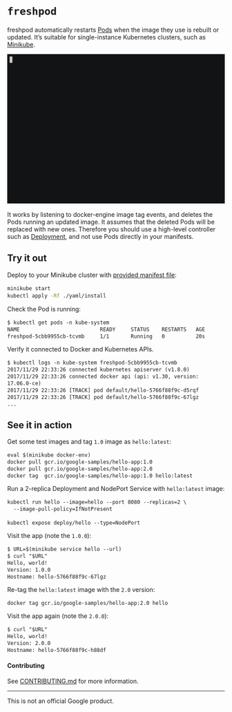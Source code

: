 # `freshpod`

freshpod automatically restarts [Pods] when the image they use is rebuilt or
updated. It’s suitable for single-instance Kubernetes clusters, such as
[Minikube].

[![A command line demo of freshpod replacing pods when the image is updated](img/freshpod-demo.gif)](https://asciinema.org/a/dD9UhCIaPw13znirhmGUnNJtd)

It works by listening to docker-engine image tag events, and deletes the Pods
running an updated image. It assumes that the deleted Pods will be replaced with
new ones. Therefore you should use a high-level controller such as [Deployment],
and not use Pods directly in your manifests.

[Minikube]: https://github.com/kubernetes/minikube
[Pods]: https://kubernetes.io/docs/concepts/workloads/pods/pod/
[Deployment]: https://kubernetes.io/docs/concepts/workloads/controllers/deployment/

## Try it out

Deploy to your Minikube cluster with [provided manifest file](yaml/install/deployment.yaml):

```sh
minikube start
kubectl apply -Rf ./yaml/install
```

Check the Pod is running:

```
$ kubectl get pods -n kube-system
NAME                          READY     STATUS    RESTARTS   AGE
freshpod-5cbb9955cb-tcvmb     1/1       Running   0          20s
```

Verify it connected to Docker and Kubernetes APIs.
```
$ kubectl logs -n kube-system freshpod-5cbb9955cb-tcvmb
2017/11/29 22:33:26 connected kubernetes apiserver (v1.8.0)
2017/11/29 22:33:26 connected docker api (api: v1.30, version: 17.06.0-ce)
2017/11/29 22:33:26 [TRACK] pod default/hello-5766f88f9c-d5rqf
2017/11/29 22:33:26 [TRACK] pod default/hello-5766f88f9c-67lgz
...
```

## See it in action

Get some test images and tag `1.0` image as `hello:latest`:

```
eval $(minikube docker-env)
docker pull gcr.io/google-samples/hello-app:1.0
docker pull gcr.io/google-samples/hello-app:2.0
docker tag  gcr.io/google-samples/hello-app:1.0 hello:latest
```

Run a 2-replica Deployment and NodePort Service with `hello:latest` image:

```
kubectl run hello --image=hello --port 8080 --replicas=2 \
  --image-pull-policy=IfNotPresent

kubectl expose deploy/hello --type=NodePort
```

Visit the app (note the `1.0.0`):

```
$ URL=$(minikube service hello --url)
$ curl "$URL"
Hello, world!
Version: 1.0.0
Hostname: hello-5766f88f9c-67lgz
```

Re-tag the `hello:latest` image with the `2.0` version:

```
docker tag gcr.io/google-samples/hello-app:2.0 hello
```

Visit the app again (note the `2.0.0`):

```
$ curl "$URL"
Hello, world!
Version: 2.0.0
Hostname: hello-5766f88f9c-h88df
```

#### Contributing

See [CONTRIBUTING.md](CONTRIBUTING.md) for more information.

-----

This is not an official Google product.
